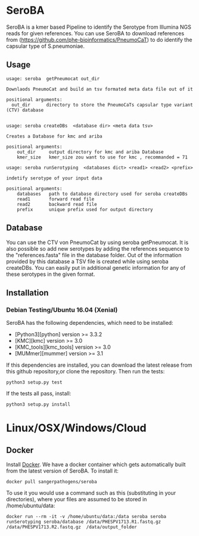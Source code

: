 # SeroBA
SeroBA is a kmer based Pipeline to identify the Serotype from Illumina NGS reads for given references. You can use SeroBA to download references from (https://github.com/phe-bioinformatics/PneumoCaT) to do identify the capsular type of S.pneumoniae.
## Usage
```
usage: seroba  getPneumocat out_dir

Downlaods PneumoCat and build an tsv formated meta data file out of it

positional arguments:
  out_dir      directory to store the PneumoCaTs capsular type variant (CTV) database


usage: seroba createDBs  <database dir> <meta data tsv>

Creates a Database for kmc and ariba

positional arguments:
    out_dir     output directory for kmc and ariba Database
    kmer_size   kmer_size zou want to use for kmc , recommanded = 71

usage: seroba runSerotyping  <databases dict> <read1> <read2> <prefix>

indetify serotype of your input data

positional arguments:
    databases   path to database directory used for seroba createDBs
    read1       forward read file
    read2       backward read file
    prefix      unique prefix used for output directory
```    
## Database
You can use the CTV von PneumoCat by using seroba  getPneumocat. It is also
possible so add new serotypes by adding the references sequence to the
"references.fasta" file in the database folder. Out of  the information provided
 by this database a TSV file is created while using seroba createDBs. You can
 easily put in additional genetic information for any of these serotypes in the
 given format.

## Installation

### Debian Testing/Ubuntu 16.04 (Xenial)

SeroBA has the following dependencies, which need to be installed:
  * [Python3][python] version >= 3.3.2
  * [KMC][kmc] version >= 3.0
  * [KMC_tools][kmc_tools] version >= 3.0
  * [MUMmer][mummer] version >= 3.1

If this dependencies are installed, you can download the latest release from this github repository,or clone the repository.
Then run the tests:

    python3 setup.py test

If the tests all pass, install:

    python3 setup.py install

# Linux/OSX/Windows/Cloud
## Docker
Install [Docker](https://www.docker.com/).  We have a docker container which gets automatically built from the latest version of SeroBA. To install it:

```
docker pull sangerpathogens/seroba
```
To use it you would use a command such as this (substituting in your directories), where your files are assumed to be stored in /home/ubuntu/data:
```
docker run --rm -it -v /home/ubuntu/data:/data seroba seroba runSerotyping seroba/database /data/PHESPV1713.R1.fastq.gz /data/PHESPV1713.R2.fastq.gz  /data/output_folder
```    
